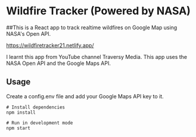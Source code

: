 # Wildfire Tracker (Powered by NASA)

##This is a React app to track realtime wildfires on Google Map using NASA's Open API.

https://wildfiretracker21.netlify.app/

I learnt this app from YouTube channel Traversy Media. This app uses the NASA Open API and the Google Maps API.

## Usage

Create a config.env file and add your Google Maps API key to it.

```
# Install dependencies
npm install

# Run in development mode
npm start
```
